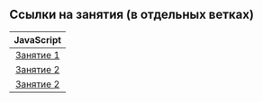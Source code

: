 ## Ссылки на занятия (в отдельных ветках)

|                             JavaScript                              |
| :-----------------------------------------------------------------: |
| [Занятие 1](https://github.com/josserden/blended_38/tree/lesson-01) |
| [Занятие 2](https://github.com/josserden/blended_38/tree/lesson-02) |
| [Занятие 2](https://github.com/josserden/blended_38/tree/lesson-03) |
